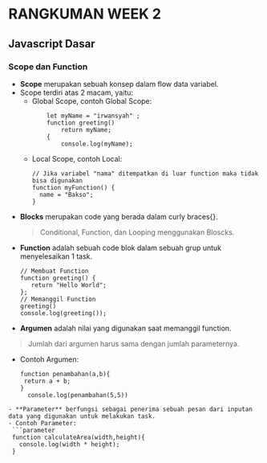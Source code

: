 # RANGKUMAN WEEK 2
## **Javascript Dasar**
### Scope dan Function
- **Scope** merupakan sebuah konsep dalam flow data variabel.
- Scope terdiri atas 2 macam, yaitu:
  - Global Scope, contoh Global Scope:
    ```global
        let myName = "irwansyah" ; 
        function greeting()
            return myName;
        {
            console.log(myName);
    ```
  - Local Scope, contoh Local:
    ```local
    // Jika variabel "nama" ditempatkan di luar function maka tidak bisa digunakan
    function myFunction() {   
      name = "Bakso";   
    }
    ```
- **Blocks** merupakan code yang berada dalam curly braces{}.
  > Conditional, Function, dan Looping menggunakan Bloscks.
- **Function** adalah sebuah code blok dalam sebuah grup untuk menyelesaikan 1 task.
  ```function
  // Membuat Function
  function greeting() {
     return "Hello World";
  };
  // Memanggil Function
  greeting()
  console.log(greeting());
  ```
- **Argumen** adalah nilai yang digunakan saat memanggil function.
> Jumlah dari argumen harus sama dengan jumlah parameternya.
- Contoh Argumen:
  ```argumen
  function penambahan(a,b){
   return a + b;
  }
    console.log(penambahan(5,5))
 ```
- **Parameter** berfungsi sebagai penerima sebuah pesan dari inputan data yang digunakan untuk melakukan task.
- Contoh Parameter:
  ```parameter
  function calculateArea(width,height){
    console.log(width * height);
  }
  ```
